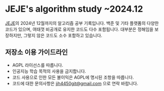 # JEJE's algorithm study ~2024.12

[JEJE](https://jeje.work/github)의 2024년 12월까지의 알고리즘 공부 기록입니다. 백준 및 기타 플랫폼의 다양한 코드가 있으며, 여태껏 비공개로 유지한 코드도 다수 포함됩니다. 대부분은 정해임을 보장하지만, 그렇지 않은 코드도 소수 포함하고 있습니다.

## 저장소 이용 가이드라인

- AGPL 라이선스를 따릅니다.
- 인공지능 학습 목적의 사용을 금지합니다.
- 코드 사용으로 인한 모든 불이익은 AGPL에 명시된 조항을 따릅니다.
- 코드에 대한 문의사항은 jjh4450git@gmail.com 으로 연락 바랍니다.